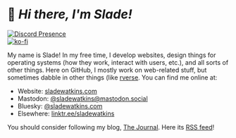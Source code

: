 # :wave: *Hi there, I'm Slade!*

[![Discord Presence](https://lanyard.cnrad.dev/api/701886841275547658)](https://discord.com/users/701886841275547658)  
[![ko-fi](https://ko-fi.com/img/githubbutton_sm.svg)](https://ko-fi.com/O4O34KS9A)  

My name is Slade! In my free time, I develop websites, design things for operating systems (how they work, interact with users, etc.), and all sorts of other things. Here on GitHub, I mostly work on web-related stuff, but sometimes dabble in other things (like [rverse](https://github.com/rverseteam). You can find me online at:
  - Website: [sladewatkins.com](https://www.sladewatkins.com)
  - Mastodon: [@sladewatkins@mastodon.social](https://mastodon.social/@sladewatkins)
  - Bluesky: [@sladewatkins.com](https://bsky.app/profile/sladewatkins.com)
  - Elsewhere: [linktr.ee/sladewatkins](https://linktr.ee/sladewatkins)

You should consider following my blog, [The Journal](https://blogs.sladewatkins.com/journal/). Here its [RSS feed](https://blogs.sladewatkins.com/journal/feed)!
